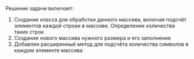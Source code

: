 Решение задачи включает:
1) Создание класса для обработки данного массива, включая подсчёт элементов каждой строки в массиве. Определение количества таких строк
2) Создание нового массива нужного размера и его заполнение
3) Добавлен расширенный метод для подсчёта количества символов в каждом элементе массива
